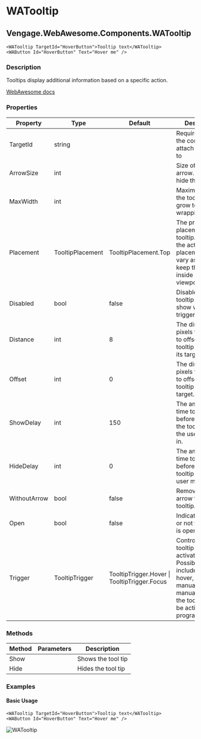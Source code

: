 ﻿# WATooltip
## Vengage.WebAwesome.Components.WATooltip

```HTML+Razor
<WATooltip TargetId="HoverButton">Tooltip text</WATooltip>
<WAButton Id="HoverButton" Text="Hover me" />
```

### Description
Tooltips display additional information based on a specific action.

[WebAwesome docs](https://webawesome.com/docs/component)

### Properties
| Property | Type   | Default | Description                              |
|----------|--------|---------|------------------------------------------|
| TargetId | string |  | Required. ID of the component to attach the tooltip to |
| ArrowSize | int |  | Size of the tooltip arrow. Set to 0 to hide the arrow. |
| MaxWidth | int |  | Maximum width the tooltip can grow to before wrapping. |
| Placement | TooltipPlacement | TooltipPlacement.Top | The preferred placement of the tooltip. Note that the actual placement may vary as needed to keep the tooltip inside of the viewport. |
| Disabled | bool | false | Disables the tooltip so it won't show when triggered. |
| Distance | int | 8 | The distance in pixels from which to offset the tooltip away from its target. |
| Offset | int | 0 | The distance in pixels from which to offset the tooltip along its target. (Skidding) |
| ShowDelay | int | 150 | The amount of time to wait before showing the tooltip when the user mouses in. |
| HideDelay | int | 0 | The amount of time to wait before hiding the tooltip when the user mouses out. |
| WithoutArrow | bool | false | Removes the arrow from the tooltip. |
| Open | bool | false | Indicates whether or not the tooltip is open.  |
| Trigger | TooltipTrigger | TooltipTrigger.Hover \| TooltipTrigger.Focus | Controls how the tooltip is activated. Possible options include click, hover, focus, and manual. When manual is used, the tooltip must be activated programmatically. |



### Methods
| Method      | Parameters       | Description                              |
|-------------|------------------|------------------------------------------|
| Show  |   | Shows the tool tip      |
| Hide |  | Hides the tool tip |

### Examples

#### Basic Usage
```HTML+Razor
<WATooltip TargetId="HoverButton">Tooltip text</WATooltip>
<WAButton Id="HoverButton" Text="Hover me" />
```

![WATooltip](https://github.com/user-attachments/assets/320fe1be-5f6c-4047-b0ec-81829cb97140)